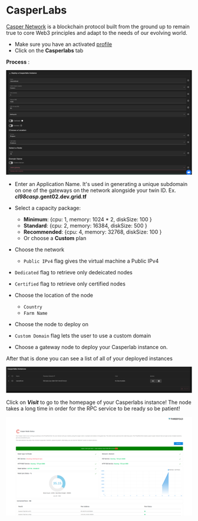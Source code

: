 # CasperLabs

[Casper Network](https://casperlabs.io/) is a blockchain protocol built from the ground up to remain true to core Web3 principles and adapt to the needs of our evolving world.

- Make sure you have an activated [profile](./wallet_connector.md)
- Click on the **Casperlabs** tab

__Process__ :

![ ](./img/casper1.png)

- Enter an Application Name. It's used in generating a unique subdomain on one of the gateways on the network alongside your twin ID. Ex. ***cl98casp*.gent02.dev.grid.tf**

- Select a capacity package:
    - **Minimum**: {cpu: 1, memory: 1024 * 2, diskSize: 100 }
    - **Standard**: {cpu: 2, memory: 16384, diskSize: 500 }
    - **Recommended**: {cpu: 4, memory: 32768, diskSize: 100 }
    - Or choose a **Custom** plan
- Choose the network
   - `Public IPv4` flag gives the virtual machine a Public IPv4

- `Dedicated` flag to retrieve only dedeicated nodes 
- `Certified` flag to retrieve only certified nodes 
- Choose the location of the node
   - `Country`
   - `Farm Name`
- Choose the node to deploy on 
- `Custom Domain` flag lets the user to use a custom domain
- Choose a gateway node to deploy your Casperlab instance on.



After that is done you can see a list of all of your deployed instances

![ ](./img/casper4.png)

Click on ***Visit*** to go to the homepage of your Casperlabs instance! The node takes a long time in order for the RPC service to be ready so be patient!

![ ](./img/casper5.png)